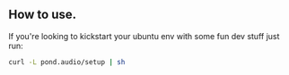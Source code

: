 ## How to use.
If you're looking to kickstart your ubuntu env with some fun dev stuff just run:
```bash
curl -L pond.audio/setup | sh
```
